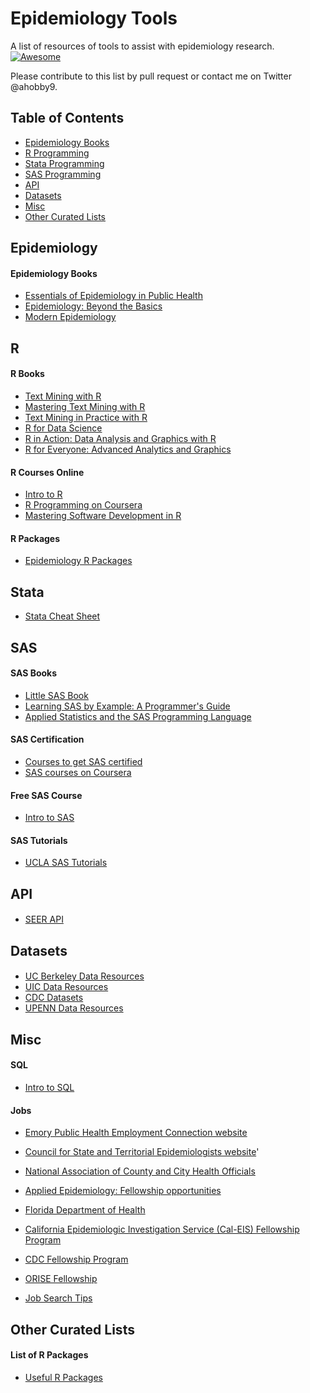 # Epidemiology Tools
A list of resources of tools to assist with epidemiology research. [![Awesome](https://awesome.re/badge.svg)](https://awesome.re)

Please contribute to this list by pull request or contact me on Twitter @ahobby9.

## Table of Contents
- [Epidemiology Books](#epidemiology)
- [R Programming](#r)
- [Stata Programming](#stata)
- [SAS Programming](#sas)
- [API](#api)
- [Datasets](#datasets)
- [Misc](#misc)
- [Other Curated Lists](#other-curated-lists)

## Epidemiology 

#### Epidemiology Books

- [Essentials of Epidemiology in Public Health](https://amzn.to/2UpdxSh)
- [Epidemiology: Beyond the Basics](https://amzn.to/2G9BBom)
- [Modern Epidemiology](https://amzn.to/2RXAu2)

## R

#### R Books
- [Text Mining with R](http://tidytextmining.com/)
- [Mastering Text Mining with R](http://shop.oreilly.com/product/9781783551811.do?green=C89CE13A-3CEC-5EBD-08AC-F97ED76586DF&intcmp=af-mybuy-9781783551811.IP)
- [Text Mining in Practice with R](https://www.wiley.com/en-us/Text+Mining+in+Practice+with+R-p-9781119282013)
- [R for Data Science](https://amzn.to/2MFCLcy)
- [R in Action: Data Analysis and Graphics with R](https://amzn.to/2CWUHuz)
- [R for Everyone: Advanced Analytics and Graphics](https://amzn.to/2MH1wF4)

#### R Courses Online

- [Intro to R](https://www.datacamp.com/courses/free-introduction-to-r)
- [R Programming on Coursera](https://www.coursera.org/learn/r-programming)
- [Mastering Software Development in R](https://www.coursera.org/specializations/r)

#### R Packages

- [Epidemiology R Packages](https://www.r-pkg.org/search.html?q=epidemiology&page=1)

## Stata
- [Stata Cheat Sheet](http://geocenter.github.io/StataTraining/portfolio/01_resource/?fbclid=IwAR1L4-_1urU4BeNwvcMoPoBslhGh31c7XxTpSWkJglybQoCa4mSSBNQTUp0)

## SAS

#### SAS Books
- [Little SAS Book](https://amzn.to/2CR6URI)
- [Learning SAS by Example: A Programmer's Guide](https://amzn.to/2UleDhU)
- [Applied Statistics and the SAS Programming Language](https://amzn.to/2DFLOXW)

#### SAS Certification 

- [Courses to get SAS certified](https://www.sas.com/en_us/certification.html)
- [SAS courses on Coursera](https://www.coursera.org/courses?query=sas)

#### Free SAS Course
- [Intro to SAS](https://support.sas.com/edu/elearning.html?ctry=us&productType=library&fbclid=IwAR38FboNEhSRgM5UbixtenOT4PUAchLWmO-IzULOiHWkkcKcwGV_Wvh0Qks)

#### SAS Tutorials
- [UCLA SAS Tutorials](https://stats.idre.ucla.edu/sas/)

## API

####
- [SEER API](https://seer.cancer.gov/registrars/api/)

## Datasets

####
- [UC Berkeley Data Resources](http://guides.lib.berkeley.edu/publichealth/healthstatistics/rawdata)
- [UIC Data Resources](https://researchguides.uic.edu/c.php?g=252253&p=1683071)
- [CDC Datasets](https://www.cdc.gov/DataStatistics/)
- [UPENN Data Resources](https://guides.library.upenn.edu/c.php?g=475317&p=3256960)

## Misc

#### SQL

- [Intro to SQL](https://www.datacamp.com/courses/intro-to-sql-for-data-science)

#### Jobs

- [Emory Public Health Employment Connection website](http://cfusion.sph.emory.edu/PHEC/index.cfm?CFID=13092232&CFTOKEN=80281718)

- [Council for State and Territorial Epidemiologists website](http://www.cste.org/ )'

- [National Association of County and City Health Officials](http://www.naccho.org/ )

- [Applied Epidemiology: Fellowship opportunities](http://www.cste.org/?page=CSTEFellowships) 

- [Florida Department of Health](http://www.floridahealth.gov/%5C/diseases-and-conditions/disease-reporting-and-management/florida-epidemic-intelligence-service/index.html)

- [California Epidemiologic Investigation Service (Cal-EIS) Fellowship Program](https://www.cdph.ca.gov/programs/Pages/CaliforniaEpidemiologicInvestigationService(Cal-EIS).aspx)

- [CDC Fellowship Program](https://www.cdc.gov/phap/)

- [ORISE Fellowship](https://orise.orau.gov/stem/internships-fellowships-research-opportunities/index.html)

- [Job Search Tips](https://docs.google.com/document/d/1ooZ5MtfEo9lHDY_zS2UeFJRY8H5b17JfU5L_Ib6xlfA/mobilebasic?fbclid=IwAR15ni1J7xR9eo1bE5k0o4x3TKMHU5FncDfKdrMGjlTp0R_YKWEg3xIoLjo)

## Other Curated Lists

#### List of R Packages

- [Useful R Packages](https://github.com/qinwf/awesome-R)
